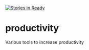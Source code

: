 [![Stories in Ready](https://badge.waffle.io/melvincarvalho/productivity.png?label=ready&title=Ready)](https://waffle.io/melvincarvalho/productivity)
# productivity
Various tools to increase productivity
